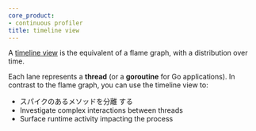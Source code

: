 ```yaml
---
core_product:
- continuous profiler
title: timeline view
---
```


A <a href="/profiler/profile_visualizations/#timeline-view">timeline view</a> is the equivalent of a flame graph, with a distribution over time. 

Each lane represents a **thread** (or a **goroutine** for Go applications). In contrast to the flame graph, you can use the timeline view to:
- スパイクのあるメソッドを分離 する
- Investigate complex interactions between threads
- Surface runtime activity impacting the process